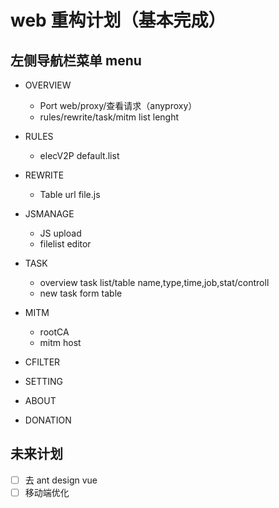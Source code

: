 # web 重构计划（基本完成）

## 左侧导航栏菜单 menu

- OVERVIEW
  - Port web/proxy/查看请求（anyproxy）
  - rules/rewrite/task/mitm list lenght
- RULES
  - elecV2P default.list
- REWRITE
  - Table url file.js
- JSMANAGE
  - JS upload
  - filelist editor
- TASK
  - overview task list/table name,type,time,job,stat/controll
  - new task form table
- MITM
  - rootCA
  - mitm host

- CFILTER
- SETTING
- ABOUT
- DONATION

## 未来计划

- [ ] 去 ant design vue
- [ ] 移动端优化